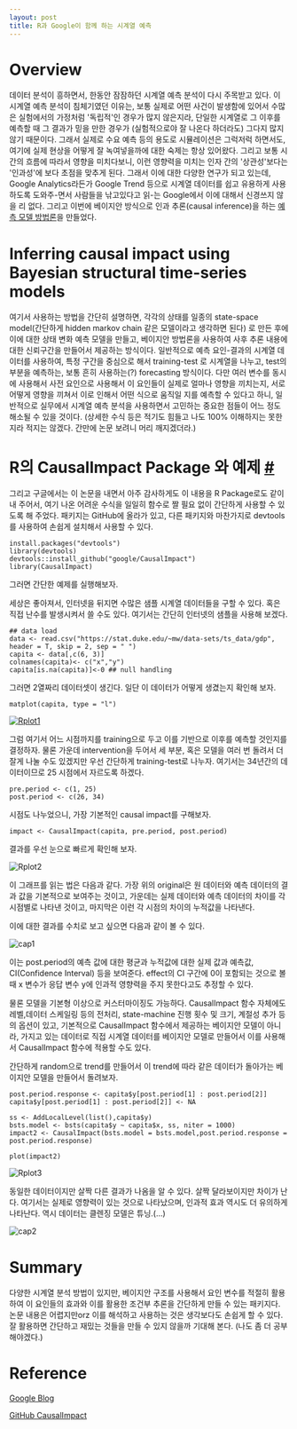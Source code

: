 ```yaml
---
layout: post
title: R과 Google이 함께 하는 시계열 예측
---
```


Overview
========

데이터 분석이 흥하면서, 한동안 잠잠하던 시계열 예측 분석이 다시 주목받고 있다. 이 시계열 예측 분석이 침체기였던 이유는, 보통 실제로 어떤 사건이 발생함에 있어서 수많은 실험에서의 가정처럼 '독립적'인 경우가 많지 않은지라, 단일한 시계열로 그 이후를 예측할 때 그 결과가 믿을 만한 경우가 (실험적으로야 잘 나온다 하더라도) 그다지 많지 않기 때문이다. 그래서 실제로 수요 예측 등의 용도로 시뮬레이션은 그럭저럭 하면서도, 여기에 실제 현상을 어떻게 잘 녹여넣을까에 대한 숙제는 항상 있어왔다. 그리고 보통 시간의 흐름에 따라서 영향을 미치다보니, 이런 영향력을 미치는 인자 간의 '상관성'보다는 '인과성'에 보다 초점을 맞추게 된다. 그래서 이에 대한 다양한 연구가 되고 있는데, Google Analytics라든가 Google Trend 등으로 시계열 데이터를 쉽고 유용하게 사용하도록 도와주-면서 사람들을 낚고있다고 읽-는 Google에서 이에 대해서 신경쓰지 않을 리 없다. 그리고 이번에 베이지안 방식으로 인과 추론(causal inference)을 하는 [예측 모델 방법론](http://research.google.com/pubs/pub41854.html)을 만들었다.

Inferring causal impact using Bayesian structural time-series models
====================================================================

여기서 사용하는 방법을 간단히 설명하면, 각각의 상태를 일종의 state-space model(간단하게 hidden markov chain 같은 모델이라고 생각하면 된다) 로 만든 후에 이에 대한 상태 변화 예측 모델을 만들고, 베이지안 방법론을 사용하여 사후 추론 내용에 대한 신뢰구간을 만들어서 제공하는 방식이다. 일반적으로 예측 요인-결과의 시계열 데이터를 사용하여, 특정 구간을 중심으로 해서 training-test 로 시계열을 나누고, test의 부분을 예측하는, 보통 흔히 사용하는(?) forecasting 방식이다. 다만 여러 변수를 동시에 사용해서 사전 요인으로 사용해서 이 요인들이 실제로 얼마나 영향을 끼치는지, 서로 어떻게 영향을 끼쳐서 이로 인해서 어떤 식으로 움직일 지를 예측할 수 있다고 하니, 일반적으로 실무에서 시계열 예측 분석을 사용하면서 고민하는 중요한 점들이 어느 정도 해소될 수 있을 것이다. (상세한 수식 등은 적기도 힘들고 나도 100% 이해하지는 못한 지라 적지는 않겠다. 간만에 논문 보려니 머리 깨지겠더라.)

R의 CausalImpact Package 와 예제 [#](http://cojette-wiki.appspot.com/time_series_prediction_with_R_and_Google#h_a10cb5401471129dcf6fc69ecfad8dab)
=============================================================================================================================================

그리고 구글에서는 이 논문을 내면서 아주 감사하게도 이 내용을 R Package로도 같이 내 주어서, 여기 나온 어려운 수식을 일일히 함수로 짤 필요 없이 간단하게 사용할 수 있도록 해 주었다. 패키지는 GitHub에 올라가 있고, 다른 패키지와 마찬가지로 devtools 를 사용하여 손쉽게 설치해서 사용할 수 있다.

```
install.packages("devtools")
library(devtools)
devtools::install_github("google/CausalImpact")
library(CausalImpact)

```

그러면 간단한 예제를 실행해보자.

세상은 좋아져서, 인터넷을 뒤지면 수많은 샘플 시계열 데이터들을 구할 수 있다. 혹은 직접 난수를 발생시켜서 쓸 수도 있다. 여기서는 간단히 인터넷의 샘플을 사용해 보겠다.

```
## data load
data <- read.csv("https://stat.duke.edu/~mw/data-sets/ts_data/gdp", header = T, skip = 2, sep = " ")
capita <- data[,c(6, 3)]
colnames(capita)<- c("x","y")
capita[is.na(capita)]<-0 ## null handling

```

그러면 2열짜리 데이터셋이 생긴다. 일단 이 데이터가 어떻게 생겼는지 확인해 보자.

```
matplot(capita, type = "l")

```

[![Rplot1](http://datum.io/wp-content/uploads/2014/10/Rplot1-300x201.jpeg)](http://datum.io/wp-content/uploads/2014/10/cap1.jpg)

그럼 여기서 어느 시점까지를 training으로 두고 이를 기반으로 이후를 예측할 것인지를 결정하자. 물론 가운데 intervention을 두어서 세 부분, 혹은 모델을 여러 번 돌려서 더 잘게 나눌 수도 있겠지만 우선 간단하게 training-test로 나누자. 여기서는 34년간의 데이터이므로 25 시점에서 자르도록 하겠다.

```
pre.period <- c(1, 25)
post.period <- c(26, 34)

```

시점도 나누었으니, 가장 기본적인 causal impact를 구해보자.

```
impact <- CausalImpact(capita, pre.period, post.period)

```

결과를 우선 눈으로 빠르게 확인해 보자.

![Rplot2](http://datum.io/wp-content/uploads/2014/10/Rplot2-300x201.jpeg)

이 그래프를 읽는 법은 다음과 같다. 가장 위의 original은 원 데이터와 예측 데이터의 결과 값을 기본적으로 보여주는 것이고, 가운데는 실제 데이터와 예측 데이터의 차이를 각 시점별로 나타낸 것이고, 마지막은 이런 각 시점의 차이의 누적값을 나타낸다.

이에 대한 결과를 수치로 보고 싶으면 다음과 같이 볼 수 있다.

![cap1](http://datum.io/wp-content/uploads/2014/10/cap1-300x180.jpg)

이는 post.period의 예측 값에 대한 평균과 누적값에 대한 실제 값과 예측값, CI(Confidence Interval) 등을 보여준다. effect의 CI 구간에 0이 포함되는 것으로 볼 때 x 변수가 응답 변수 y에 인과적 영향력을 주지 못한다고도 추정할 수 있다.

물론 모델을 기본형 이상으로 커스터마이징도 가능하다. CausalImpact 함수 자체에도 레벨,데이터 스케일링 등의 전처리, state-machine 진행 횟수 및 크기, 계절성 추가 등의 옵션이 있고, 기본적으로 CausalImpact 함수에서 제공하는 베이지안 모델이 아니라, 가지고 있는 데이터로 직접 시계열 데이터를 베이지안 모델로 만들어서 이를 사용해서 CausalImpact 함수에 적용할 수도 있다.

간단하게 random으로 trend를 만들어서 이 trend에 따라 같은 데이터가 돌아가는 베이지안 모델을 만들어서 돌려보자.

```
post.period.response <- capita$y[post.period[1] : post.period[2]]
capita$y[post.period[1] : post.period[2]] <- NA

ss <- AddLocalLevel(list(),capita$y)
bsts.model <- bsts(capita$y ~ capita$x, ss, niter = 1000)
impact2 <- CausalImpact(bsts.model = bsts.model,post.period.response = post.period.response)

plot(impact2)

```

![Rplot3](http://datum.io/wp-content/uploads/2014/10/Rplot3-300x201.jpeg)

동일한 데이터이지만 살짝 다른 결과가 나옴을 알 수 있다. 살짝 달라보이지만 차이가 난다. 여기서는 실제로 영향력이 있는 것으로 나타났으며, 인과적 효과 역시도 더 유의하게 나타난다. 역시 데이터는 클렌징 모델은 튜닝.(...)

![cap2](http://datum.io/wp-content/uploads/2014/10/cap2-300x189.jpg)

Summary
=======

다양한 시계열 분석 방법이 있지만, 베이지안 구조를 사용해서 요인 변수를 적절히 활용하여 이 요인들의 효과와 이를 활용한 조건부 추론을 간단하게 만들 수 있는 패키지다. 논문 내용은 어렵지만orz 이를 해석하고 사용하는 것은 생각보다도 손쉽게 할 수 있다. 잘 활용하면 간단하고 재밌는 것들을 만들 수 있지 않을까 기대해 본다. (나도 좀 더 공부해야겠다.)

Reference
=========

[Google Blog](http://google-opensource.blogspot.kr/2014/09/causalimpact-new-open-source-package.html)

[GitHub CausalImpact](https://github.com/google/CausalImpact)
